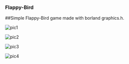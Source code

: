 ### Flappy-Bird
##Simple Flappy-Bird game made with borland graphics.h.

![pic1](https://user-images.githubusercontent.com/44777596/54880233-4a71da80-4e4b-11e9-8c79-35a44baf35b6.png)

![pic2](https://user-images.githubusercontent.com/44777596/54880248-7ab97900-4e4b-11e9-9907-ad0522928c15.png)

![pic3](https://user-images.githubusercontent.com/44777596/54880251-86a53b00-4e4b-11e9-870e-bbb6539c3b1f.png)

![pic4](https://user-images.githubusercontent.com/44777596/54880259-902ea300-4e4b-11e9-82ad-27f14b8f3e1c.png)

